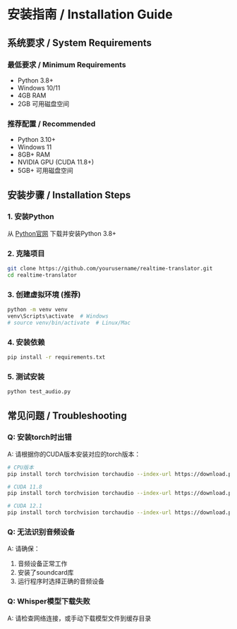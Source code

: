 # 安装指南 / Installation Guide

## 系统要求 / System Requirements

### 最低要求 / Minimum Requirements
- Python 3.8+
- Windows 10/11
- 4GB RAM
- 2GB 可用磁盘空间

### 推荐配置 / Recommended
- Python 3.10+
- Windows 11
- 8GB+ RAM
- NVIDIA GPU (CUDA 11.8+)
- 5GB+ 可用磁盘空间

## 安装步骤 / Installation Steps

### 1. 安装Python

从 [Python官网](https://www.python.org/downloads/) 下载并安装Python 3.8+

### 2. 克隆项目

```bash
git clone https://github.com/yourusername/realtime-translator.git
cd realtime-translator
```

### 3. 创建虚拟环境 (推荐)

```bash
python -m venv venv
venv\Scripts\activate  # Windows
# source venv/bin/activate  # Linux/Mac
```

### 4. 安装依赖

```bash
pip install -r requirements.txt
```

### 5. 测试安装

```bash
python test_audio.py
```

## 常见问题 / Troubleshooting

### Q: 安装torch时出错
A: 请根据你的CUDA版本安装对应的torch版本：
```bash
# CPU版本
pip install torch torchvision torchaudio --index-url https://download.pytorch.org/whl/cpu

# CUDA 11.8
pip install torch torchvision torchaudio --index-url https://download.pytorch.org/whl/cu118

# CUDA 12.1
pip install torch torchvision torchaudio --index-url https://download.pytorch.org/whl/cu121
```

### Q: 无法识别音频设备
A: 请确保：
1. 音频设备正常工作
2. 安装了soundcard库
3. 运行程序时选择正确的音频设备

### Q: Whisper模型下载失败
A: 请检查网络连接，或手动下载模型文件到缓存目录
